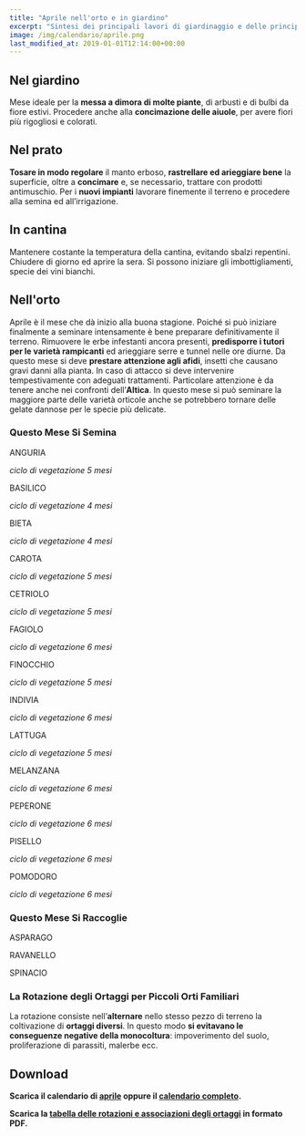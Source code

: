 ```yaml
---
title: "Aprile nell'orto e in giardino"
excerpt: "Sintesi dei principali lavori di giardinaggio e delle principali incombenze da compiere per ottenere ottimi risultati in giardino in aprile."
image: /img/calendario/aprile.png
last_modified_at: 2019-01-01T12:14:00+00:00
---
```

## Nel giardino
Mese ideale per la **messa a dimora di molte piante**,
di arbusti e di bulbi da fiore estivi.
Procedere anche alla **concimazione delle aiuole**, per avere fiori più rigogliosi
e colorati.

## Nel prato
**Tosare in modo regolare** il manto erboso,
**rastrellare ed arieggiare bene** la superficie, oltre a **concimare** e,
se necessario, trattare con prodotti antimuschio. Per i **nuovi impianti**
lavorare finemente il terreno e procedere alla semina ed all’irrigazione.

## In cantina
Mantenere costante la temperatura della cantina, evitando sbalzi repentini.
Chiudere di giorno ed aprire la sera.
Si possono iniziare gli imbottigliamenti, specie dei vini bianchi.

## Nell'orto
Aprile è il mese che
dà inizio alla buona stagione.
Poiché si può iniziare finalmente
a seminare intensamente è bene
preparare definitivamente il terreno.
Rimuovere le erbe infestanti ancora
presenti, **predisporre i tutori per le
varietà rampicanti** ed arieggiare serre
e tunnel nelle ore diurne. Da questo
mese si deve **prestare attenzione
agli afidi**, insetti che causano gravi
danni alla pianta. In caso di attacco
si deve intervenire tempestivamente
con adeguati trattamenti. Particolare
attenzione è da tenere anche nei
confronti dell’**Altica**. In questo mese si
può seminare la maggiore parte delle
varietà orticole anche se potrebbero
tornare delle gelate dannose per le
specie più delicate.

### Questo Mese Si Semina
ANGURIA

*ciclo di vegetazione 5 mesi*

BASILICO

*ciclo di vegetazione 4 mesi*

BIETA

*ciclo di vegetazione 4 mesi*

CAROTA

*ciclo di vegetazione 5 mesi*

CETRIOLO

*ciclo di vegetazione 5 mesi*

FAGIOLO

*ciclo di vegetazione 6 mesi*

FINOCCHIO

*ciclo di vegetazione 5 mesi*

INDIVIA

*ciclo di vegetazione 6 mesi*

LATTUGA

*ciclo di vegetazione 5 mesi*

MELANZANA

*ciclo di vegetazione 6 mesi*

PEPERONE

*ciclo di vegetazione 6 mesi*

PISELLO

*ciclo di vegetazione 6 mesi*

POMODORO

*ciclo di vegetazione 6 mesi*

### Questo Mese Si Raccoglie
ASPARAGO

RAVANELLO

SPINACIO

### La Rotazione degli Ortaggi per Piccoli Orti Familiari
La rotazione consiste nell’**alternare** nello stesso pezzo di terreno la coltivazione di **ortaggi diversi**. In questo modo **si evitavano le conseguenze negative della monocoltura**: impoverimento del suolo, proliferazione di parassiti, malerbe ecc.

## Download
**Scarica il calendario di [aprile](/download/calendari/2019/pg_0004.pdf "download pdf calendario e lunario di aprile 2019") oppure il [calendario completo](/calendario-di-giardinaggio/ "calendario di giardinaggio").**

**Scarica la [tabella delle rotazioni e associazioni degli ortaggi](/download/la-rotazione-degli-ortaggi-per-piccoli-orti-familiari.pdf "La Rotazione degli Ortaggi per Piccoli Orti Familiari") in formato PDF.**
